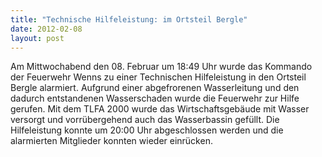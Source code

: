 ```yaml
---
title: "Technische Hilfeleistung: im Ortsteil Bergle"
date: 2012-02-08
layout: post
---
```


Am Mittwochabend den 08. Februar um 18:49 Uhr wurde das Kommando der Feuerwehr Wenns zu einer Technischen Hilfeleistung in den Ortsteil Bergle alarmiert. Aufgrund einer abgefrorenen Wasserleitung und den dadurch entstandenen Wasserschaden wurde die Feuerwehr zur Hilfe gerufen. Mit dem TLFA 2000 wurde das Wirtschaftsgebäude mit Wasser versorgt und vorrübergehend auch das Wasserbassin gefüllt. Die Hilfeleistung konnte um 20:00 Uhr abgeschlossen werden und die alarmierten Mitglieder konnten wieder einrücken.